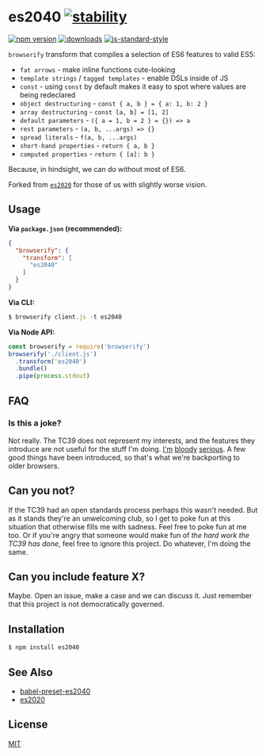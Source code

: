 # es2040 [![stability][0]][1]
[![npm version][2]][3] [![downloads][8]][9] [![js-standard-style][10]][11]

`browserify` transform that compiles a selection of ES6 features to valid ES5:
- `fat arrows` - make inline functions cute-looking
- `template strings` / `tagged templates` - enable DSLs inside of JS
- `const` - using `const` by default makes it easy to spot where values are
  being redeclared
- `object destructuring` - `const { a, b } = { a: 1, b: 2 }`
- `array destructuring` - `const [a, b] = [1, 2]`
- `default parameters` - `({ a = 1, b = 2 } = {}) => a`
- `rest parameters` - `(a, b, ...args) => {}`
- `spread literals` - `f(a, b, ...args)`
- `short-hand properties` - `return { a, b }`
- `computed properties` - `return { [a]: b }`

Because, in hindsight, we can do without most of ES6.

Forked from [`es2020`](https://github.com/yoshuawuyts/es2020) for those of us with slightly worse vision.

## Usage
__Via `package.json` (recommended):__
```json
{
  "browserify": {
    "transform": [
      "es2040"
    ]
  }
}
```

__Via CLI:__
```js
$ browserify client.js -t es2040
```

__Via Node API:__
```js
const browserify = require('browserify')
browserify('./client.js')
  .transform('es2040')
  .bundle()
  .pipe(process.stdout)
```

## FAQ
### Is this a joke?
Not really. The TC39 does not represent my interests, and the features they
introduce are not useful for the stuff I'm doing.
[I'm](https://github.com/whatwg/streams)
[bloody](https://docs.google.com/presentation/d/1H3E2ToJ8VHgZS8eS6bRv-vg5OksObj5wv6gyzJJwOK0/edit)
[serious](https://github.com/whatwg/loader). A few good things have been
introduced, so that's what we're backporting to older browsers.

## Can you not?
If the TC39 had an open standards process perhaps this wasn't needed. But as it
stands they're an unwelcoming club, so I get to poke fun at this situation that
otherwise fills me with sadness. Feel free to poke fun at me too. Or if you're
angry that someone would make fun of _the hard work the TC39 has done_, feel
free to ignore this project. Do whatever, I'm doing the same.

## Can you include feature X?
Maybe. Open an issue, make a case and we can discuss it. Just remember that this
project is not democratically governed.

## Installation
```sh
$ npm install es2040
```

## See Also
- [babel-preset-es2040](https://github.com/ahdinosaur/babel-preset-es2040)
- [es2020](https://github.com/yoshuawuyts/es2020)

## License
[MIT](https://tldrlegal.com/license/mit-license)

[0]: https://img.shields.io/badge/stability-experimental-orange.svg?style=flat-square
[1]: https://nodejs.org/api/documentation.html#documentation_stability_index
[2]: https://img.shields.io/npm/v/es2040.svg?style=flat-square
[3]: https://npmjs.org/package/es2040
[4]: https://img.shields.io/travis/ahdinosaur/es2040/master.svg?style=flat-square
[5]: https://travis-ci.org/ahdinosaur/es2040
[6]: https://img.shields.io/codecov/c/github/ahdinosaur/es2040/master.svg?style=flat-square
[7]: https://codecov.io/github/ahdinosaur/es2040
[8]: http://img.shields.io/npm/dm/es2040.svg?style=flat-square
[9]: https://npmjs.org/package/es2040
[10]: https://img.shields.io/badge/code%20style-standard-brightgreen.svg?style=flat-square
[11]: https://github.com/feross/standard
